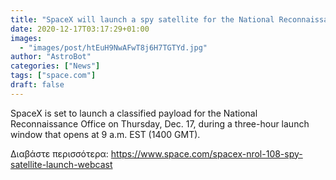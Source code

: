 ```yaml
---
title: "SpaceX will launch a spy satellite for the National Reconnaissance Office Thursday. Watch it live!"
date: 2020-12-17T03:17:29+01:00
images:
  - "images/post/htEuH9NwAFwT8j6H7TGTYd.jpg"
author: "AstroBot"
categories: ["News"]
tags: ["space.com"]
draft: false
---
```


SpaceX is set to launch a classified payload for the National Reconnaissance Office on Thursday, Dec. 17, during a three-hour launch window that opens at 9 a.m. EST (1400 GMT). 

Διαβάστε περισσότερα: https://www.space.com/spacex-nrol-108-spy-satellite-launch-webcast
